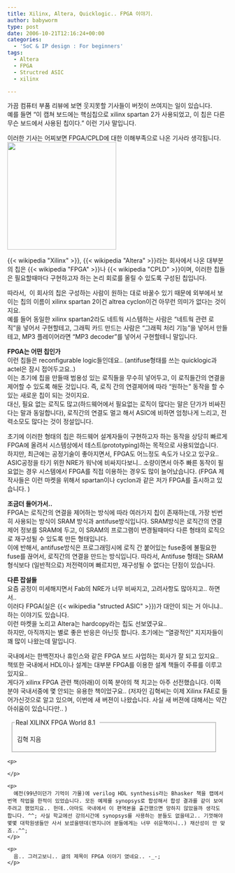 ```yaml
---
title: Xilinx, Altera, Quicklogic.. FPGA 이야기.
author: babyworm
type: post
date: 2006-10-21T12:16:24+00:00
categories:
  - 'SoC & IP design : For beginners'
tags:
  - Altera
  - FPGA
  - Structred ASIC
  - xilinx

---
```

가끔 컴퓨터 부품 리뷰에 보면 웃지못할 기사들이 버젓이 쓰여지는 일이 있습니다.<br>
예를 들면 “이 캡쳐 보드에는 핵심칩으로 xilinx spartan 2가 사용되었고, 이 칩은 다른 무슨 보드에서 사용된 칩이다.” 이런 기사 말입니다. 

이러한 기사는 어찌보면 FPGA/CPLD에 대한 이해부족으로 나온 기사라 생각됩니다.<img loading="lazy" decoding="async" src="https://i0.wp.com/babyworm.net/wordpress/wp-content/uploads/1/cfile27.uf.17610C4A4D6A7A9D0EC7D8.jpg?resize=249%2C246" class="alignright" width="249" height="246" alt="" data-recalc-dims="1" /> 

{{< wikipedia "Xilinx" >}}, {{< wikipedia "Altera" >}}라는 회사에서 나온 대부분의 칩은 {{< wikipedia "FPGA" >}}나 {{< wikipedia "CPLD" >}}이며, 이러한 칩들은 필요할때마다 구현하고자 하는 논리 회로를 올릴 수 있도록 구성된 칩입니다. 

따라서,  이 회사의 칩은 구성하는 사람이 원하는 대로 바꿀수 있기 때문에 외부에서 보이는 칩의 이름이 xilinx spartan 2이건 altrea cyclon이건 아무런 의미가 없다는 것이지요.<br>
예를 들어 동일한 xilinx spartan2라도 네트웍 시스템하는 사람은 “네트웍 관련 로직”을 넣어서 구현할테고, 그래픽 카드 만드는 사람은 “그래픽 처리 기능”을 넣어서 만들테고, MP3 플레이어라면 “MP3 decoder”를 넣어서 구현할테니 말입니다. 

**FPGA는 어떤 칩인가**<br>
이런 칩들은 reconfigurable logic들인데요.. (antifuse형태를 쓰는 quicklogic과 actel은 잠시 접어두고요..)<br>
이는 초기에 칩을 만들때 범용성 있는 로직들을 무수히 넣어두고, 이 로직들간의 연결을 제어할 수 있도록 해둔 것입니다. 즉, 로직 간의 연결제어에 따라 “원하는” 동작을 할 수 있는 새로운 칩이 되는 것이지요.<br>
대신, 필요 없는 로직도 많고(하드웨어에서 필요없는 로직이 많다는 말은 단가가 비싸진다는 말과 동일합니다), 로직간의 연결도 멀고 해서 ASIC에 비하면 엄청나게 느리고, 전력소모도 많다는 것이 정설입니다. 

초기에 이러한 형태의 칩은 하드웨어 설계자들이 구현하고자 하는 동작을 상당히 빠르게 FPGA에 올려서 시스템상에서 테스트(prototyping)하는 목적으로 사용되었습니다.<br>
하지만, 최근에는 공정기술이 좋아지면서, FPGA도 어느정도 속도가 나오고 있구요.. ASIC공정을 타기 위한 NRE가 워낙에 비싸지다보니.. 소량이면서 아주 빠른 동작이 필요없는 경우 시스템에서 FPGA를 직접 이용하는 경우도 많이 늘어났습니다. (FPGA 제작사들은 이런 마켓을 위해서 spartan이나 cyclon과 같은 저가 FPGA를 출시하고 있습니다. )

**조금더 들어가서..**<br>
FPGA는 로직간의 연결을 제어하는 방식에 따라 여러가지 칩이 존재하는데, 가장 빈번히 사용되는 방식이 SRAM 방식과 antifuse방식입니다. SRAM방식은 로직간의 연결 제어 정보를 SRAM에 두고, 이 SRAM의 프로그램이 변경될때마다 다른 형태의 로직으로 재구성될 수 있도록 만든 형태입니다.<br>
이에 반해서, antifuse방식은 프로그래밍시에 로직 간 붙어있는 fuse중에 불필요한 fuse를 끊어서, 로직간의 연결을 만드는 방식입니다. 따라서, Antifuse 형태는 SRAM 형식보다 (일반적으로) 저전력이며 빠르지만, 재구성될 수 없다는 단점이 있습니다. 

**다른 잡설들**<br>
요즘 공정이 미세해지면서 Fab의 NRE가 너무 비싸지고, 고려사항도 많아지고.. 하면서..<br>
이러다 FPGA(실은 {{< wikipedia "structed ASIC" >}})가 대안이 되는 거 아니냐.. 하는 이야기도 있습니다.<br>
이런 마켓을 노리고 Altera는 hardcopy라는 칩도 선보였구요..<br>
하지만, 아직까지는 별로 좋은 반응은 아닌듯 합니다. 초기에는 “열광적인” 지지자들이 꽤 많이 나왔는데 말입니다.

국내에서는 한백전자나 휴인스와 같은 FPGA 보드 사업하는 회사가 잘 되고 있지요..<br>
책또한 국내에서 HDL이나 설계는 대부분 FPGA를 이용한 설계 책들이 주류를 이루고 있지요..<br>
게다가 xilinx FPGA 관련 책(아래)이 이쪽 분야의 책 치고는 아주 선전했습니다. 이쪽 분야 국내서중에 몇 안되는 유용한 책이었구요.. (저자인 김혁씨는 이제 Xilinx FAE로 들어가신것으로 알고 있으며, 이번에 새 버젼이 나왔습니다. 사실 새 버젼에 대해서는 약간 아쉬움이 있습니다만.. )

<fieldset style="padding-right: 5px; padding-left: 5px; padding-bottom: 5px; margin: 10px; width: 90%; padding-top: 5px">
  <legend>Real XILINX FPGA World 8.1  </legend> 
  
  <p>
    <a href="http://www.aladdin.co.kr/shop/wproduct.aspx?ISBN=8982300929©Paper=1&ttbkey=ttbbabyworm2309001" target="_blank"><img decoding="async" style="margin: 0px 5px 5px 0px" alt="" src="https://i0.wp.com/image.aladdin.co.kr/coveretc/book/coversum/8982300929_1.jpg?w=75" align="left" border="0" data-recalc-dims="1" /></a>김혁 지음<br /> </fieldset> 
    
    <p>
       
    </p>
    
    <p>
      예전(99년이던가 기억이 가물)에 verilog HDL synthesis라는 Bhasker 책을 랩에서 번역 작업을 한적이 있었습니다. 모든 예제를 synopsys로 합성해서 합성 결과를 같이 보여주려고 했었지요.. 헌데..아마도 국내에서 이 편역본을 출간했으면 망하지 않았을까 생각도 합니다. ^^; 사실 학교에선 강의시간에 synopsys를 사용하는 분들도 없을테고.. 기껏해야 몇몇 대학원생들만 사서 보셨을텐데(엔지니어 분들에게는 너무 쉬운책이니..) 채산성이 안 맞죠..^^;
    </p>
    
    <p>
      음.. 그러고보니.. 글의 제목이 FPGA 이야기 였네요.. -_-;
    </p>

